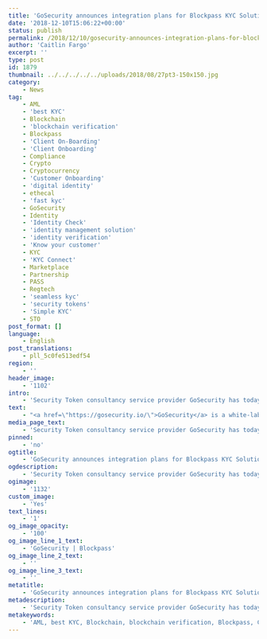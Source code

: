 ```yaml
---
title: 'GoSecurity announces integration plans for Blockpass KYC Solution'
date: '2018-12-10T15:06:22+00:00'
status: publish
permalink: /2018/12/10/gosecurity-announces-integration-plans-for-blockpass-kyc-solution
author: 'Caitlin Fargo'
excerpt: ''
type: post
id: 1879
thumbnail: ../../../../../uploads/2018/08/27pt3-150x150.jpg
category:
    - News
tag:
    - AML
    - 'best KYC'
    - Blockchain
    - 'blockchain verification'
    - Blockpass
    - 'Client On-Boarding'
    - 'Client Onboarding'
    - Compliance
    - Crypto
    - Cryptocurrency
    - 'Customer Onboarding'
    - 'digital identity'
    - ethecal
    - 'fast kyc'
    - GoSecurity
    - Identity
    - 'Identity Check'
    - 'identity management solution'
    - 'identity verification'
    - 'Know your customer'
    - KYC
    - 'KYC Connect'
    - Marketplace
    - Partnership
    - PASS
    - Regtech
    - 'seamless kyc'
    - 'security tokens'
    - 'Simple KYC'
    - STO
post_format: []
language:
    - English
post_translations:
    - pll_5c0fe513edf54
region:
    - ''
header_image:
    - '1102'
intro:
    - 'Security Token consultancy service provider GoSecurity has today announced the planned integration of a seamless KYC and identity verification for onboarding new customers with Blockpass.'
text:
    - "<a href=\"https://gosecurity.io/\">GoSecurity</a> is a white-label technical platform for the tokenization of securities, and aims to offer a highly scalable solution for launching security tokens and managing campaigns. Through top of the line <a href=\"https://www.blockpass.org/kyc/\">KYC</a>, AML and accreditation procedures, GoSecurity provides completely compliant end-to-end services. That’s where Blockpass comes in, with seamless, one click customer verification.\r\n\r\nBlockpass is digital identity application and service which brings control back to the user.\_Blockpass provides a streamlined and cost-effective user onboarding process for regulated\_industries and any kind of online service. From the Blockpass Application, users can create,\_store, and manage, data-secure digital identity that can be used for an entire ecosystem of\_services or token purchases.\r\n\r\nBy integrating Blockpass’ seamless KYC verification process into their proprietary platform, GoSecurity will be able to offer premium, simple and compliant user onboarding to customers.\r\n\r\nCEO of GoSecurity, Claus Skaaning said: “To fulfill the vision of more efficient and less expensive fundraising in the future by utilizing the blockchain to represent digital securities, we have decided to integrate the KYC functionalities of Blockpass into our solution. We believe that Blockpass offers a best-of-class solution in this field such that our clients can enjoy a fully compliant verification of their investors.”\r\n\r\nCEO of Blockpass, <a href=\"https://www.linkedin.com/in/adamvaziri/\">Adam Vaziri</a> said: “Security Tokens are at the forefront of discussion in the cryptocurrency and blockchain community at the moment, and it’s fantastic to be able to partner with an organization that has the same passion for seamless compliance that we do. By integrating Blockpass’ <a href=\"http://www.blockpass.org/kyc\">KYC Connect</a> Solution into the GoSecurity Security Token Platform, we are able to be at the cutting edge of everything this technology has to offer.”\r\n\r\nBlockpass has announced a number of key collaborations recently, most notably with Edinburgh Napier University for the creation of the pioneering new blockchain research laboratory, the Blockpass Identity Lab. With five fully funded Studentships and led by Professor Bill Buchanan, the Blockpass Identity Lab will focus on the creation of world-leading knowledge and innovation around citizen-focused systems which enshrine the right to privacy.\r\n\r\n<b>About Blockpass IDN\r\n</b>The goal of Blockpass IDN (<a href=\"http://www.blockpass.org/\">http://www.blockpass.org/</a>) is global realization of identity for the Internet of Everything. Through the use of blockchain technology and smart contracts, Blockpass is a production ready Regtech platform offering shared regulatory and compliance services for humans, businesses, objects and devices. As this identity system supports verification of humans (KYC), objects (KYO) and connected devices (KYD), it will enable the development of new applications that rely on a trusted connection between human, corporate, and device identities. Registered in Hong Kong, Blockpass IDN is a joint venture of Infinity Blockchain Labs and Chain of Things. Blockpass IDN licenses its technology from the non-profit Blockpass Foundation, registered in the Isle of Man.\r\n\r\n<b>About GoSecurity</b>\r\n\r\nGoSecurity (<a href=\"http://www.gosecurity.io/\">http://www.gosecurity.io</a>) offers a white label software solution for conducting security token offerings (STOs) and has a primary focus on Europe and the Nordics. As well as providing software solutions, GoSecurity also provides knowledge and experience about the legal aspects of digital securities under different European jurisdictions. GoSecurity partners with some of the best legal advisors across Europe to ensure fully compliant fundraising process. GoSecurity is organizing the top event in the Nordics focused on tokenized securities, the Fintech Disruption Summit (<a href=\"http://www.fintechdisrupt.dk/en/home/\">http://www.fintechdisrupt.dk/en/home/</a>), targeting the financial industry and presenting a top line of speakers from central banks, commercial banks, legal advisors, national FCAs, security token experts, etc.\r\n\r\nFor more information and updates, please visit and sign up to the following:\r\n\r\nWebsite: <a href=\"http://www.gosecurity.io/\">http://www.gosecurity.io</a>and <a href=\"http://www.fintechdisrupt.dk/en/home\">http://www.fintechdisrupt.dk/en/home</a>\r\n\r\nTelegram: <a href=\"https://t.me/joinchat/HrqGwxGjmpvct44R_fu4Ow\">https://t.me/joinchat/HrqGwxGjmpvct44R_fu4Ow</a>\r\n\r\nMedium: <a href=\"http://medium.com/gosecurity\">http://medium.com/gosecurity</a>\r\n\r\nLinkedIn: <a href=\"https://www.linkedin.com/company/gosecurity/\">https://www.linkedin.com/company/gosecurity/</a>\r\n\r\nFacebook: <a href=\"https://www.facebook.com/gosecuriti/\">https://www.facebook.com/gosecuriti/</a>"
media_page_text:
    - 'Security Token consultancy service provider GoSecurity has today announced the planned integration of a seamless KYC and identity verification for onboarding new customers with Blockpass.'
pinned:
    - 'no'
ogtitle:
    - 'GoSecurity announces integration plans for Blockpass KYC Solution'
ogdescription:
    - 'Security Token consultancy service provider GoSecurity has today announced the planned integration of a seamless KYC and identity verification for onboarding new customers with Blockpass.'
ogimage:
    - '1132'
custom_image:
    - 'Yes'
text_lines:
    - '1'
og_image_opacity:
    - '100'
og_image_line_1_text:
    - 'GoSecurity | Blockpass'
og_image_line_2_text:
    - ''
og_image_line_3_text:
    - ''
metatitle:
    - 'GoSecurity announces integration plans for Blockpass KYC Solution'
metadescription:
    - 'Security Token consultancy service provider GoSecurity has today announced the planned integration of a seamless KYC and identity verification for onboarding new customers with Blockpass.'
metakeywords:
    - 'AML, best KYC, Blockchain, blockchain verification, Blockpass, Client On-Boarding, Client Onboarding, Compliance, Crypto, Cryptocurrency, Customer Onboarding, digital identity, ethecal, fast kyc, Identity, Identity Check, identity management solution, identity verification, Know your customer, KYC, KYC Connect, Marketplace, Partnership, PASS, Regtech, seamless kyc, security tokens, Simple KYC, STO, GoSecurity'
---
```

<!DOCTYPE html PUBLIC "-//W3C//DTD HTML 4.0 Transitional//EN" "http://www.w3.org/TR/REC-html40/loose.dtd">
<?xml encoding="UTF-8">
